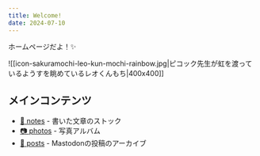 ```yaml
---
title: Welcome!
date: 2024-07-10
---
```


ホームページだよ！✨

![[icon-sakuramochi-leo-kun-mochi-rainbow.jpg|ピコック先生が虹を渡っているようすを眺めているレオくんもち|400x400]]

## メインコンテンツ
- [📝 notes](notes) - 書いた文章のストック
- [📷 photos](photos) - 写真アルバム
- [🐘 posts](posts) - Mastodonの投稿のアーカイブ
